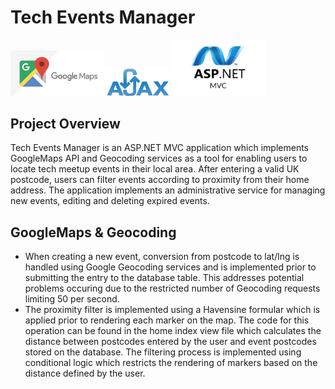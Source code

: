 # Tech Events Manager

<p float="left">
  <img src="platform_images/Google-maps-changes.jpg" width="150">
  <img src="platform_images/logo-AJAX.png" width="100">
  <img src="platform_images/asp-net-mvc-1-.jpg" width="150">
</p>
  
## Project Overview
Tech Events Manager is an ASP.NET MVC application which implements GoogleMaps API and Geocoding services as a tool for enabling users to locate tech meetup events in their local area. After entering a valid UK postcode, users can filter events according to proximity from their home address. The application implements an administrative service for managing new events, editing and deleting expired events.

## GoogleMaps & Geocoding
* When creating a new event, conversion from postcode to lat/lng is handled using Google Geocoding services and is implemented prior to submitting the entry to the database table. This addresses potential problems occuring due to the restricted number of Geocoding requests limiting 50 per second.
* The proximity filter is implemented using a Havensine formular which is applied prior to rendering each marker on the map. The code for this operation can be found in the home index view file which calculates the distance between postcodes entered by the user and event postcodes stored on the database. The filtering process is implemented using conditional logic which restricts the rendering of markers based on the distance defined by the user. 

